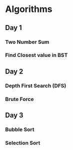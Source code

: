 # Algorithms

## Day 1

### Two Number Sum
### Find Closest value in BST 


## Day 2

### Depth First Search (DFS)
### Brute Force


## Day 3

### Bubble Sort
### Selection Sort